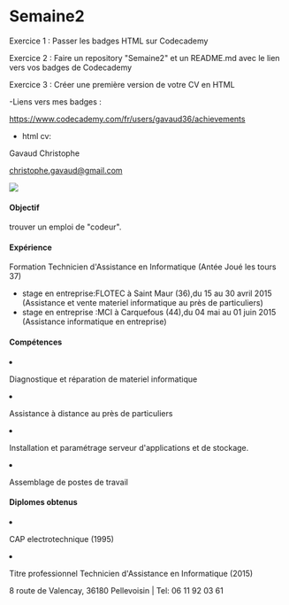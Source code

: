 # Semaine2

Exercice 1 : Passer les badges HTML sur Codecademy

Exercice 2 : Faire un repository "Semaine2" et un README.md avec le lien vers vos badges de Codecademy

Exercice 3 :  Créer une première version de votre CV en HTML

-Liens vers mes badges :

 https://www.codecademy.com/fr/users/gavaud36/achievements
 
- html cv:
  <!DOCTYPE html>
<html>
	<head>
		<link type="text/css" rel="stylesheet" href="stylesheet.css"/>
		<title></title>
	</head>
	<body>
		<div id="header">
			<p id="name">Gavaud Christophe</p>
			<a href="mailto:you@yourdomain.com"><p id="email">christophe.gavaud@gmail.com</p></a>
		</div>
		<div class="left">
		<img src="https://fbcdn-profile-a.akamaihd.net/hprofile-ak-xpf1/v/t1.0-1/c27.0.160.160/p160x160/11026267_453465658175204_6389539723900657972_n.jpg?oh=e99ee8da44dab6c5c9c963ca02f8b4c5&oe=56B0304F&__gda__=1454464143_93a8ccb9f81cced6e13834c7629599c6"></div>
		<div class="right">
			<h4>Objectif</h4>
			<p>trouver un emploi de "codeur".</p>
		<main>
			<h4>Expérience</h4>
			<p>Formation Technicien d'Assistance en Informatique (Antée Joué les tours 37)</p>
			<ul>
				<li>stage en entreprise:FLOTEC à Saint Maur (36),du 
				15 au 30 avril 2015 (Assistance et vente materiel informatique au près de particuliers)</li>
				<li>stage en entreprise :MCI à Carquefous (44),du 04 mai au 01 juin 2015 (Assistance informatique en entreprise)</li>
			</ul>
		</main>
			<h4>Compétences</h4>
			<li>
			     <p>Diagnostique et réparation de materiel informatique</p>
			 </li>
			<li>
			     <p>Assistance à distance au près de particuliers</p>
			 </li>
			<li>
			<p>Installation et paramétrage serveur d'applications et de stockage.</p>
			</li>
			<li>
			<p>Assemblage de postes de travail</p>
			</li>
			<h4>Diplomes obtenus</h4>
			<li>
			<p>CAP electrotechnique (1995)</p>
			</li>
			<li>
			<p>Titre professionnel Technicien d'Assistance en Informatique (2015)</p>
			</li>
		 </div>
		<div id="footer">
			<p>8 route de Valencay, 36180 Pellevoisin | Tel: 06 11 92 03 61</p>
		</div>
	</body>
</html>
 
